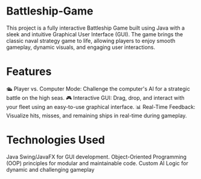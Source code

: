 # Battleship-Game
This project is a fully interactive Battleship Game built using Java with a sleek and intuitive Graphical User Interface (GUI). The game brings the classic naval strategy game to life, allowing players to enjoy smooth gameplay, dynamic visuals, and engaging user interactions.

# Features
🛳️ Player vs. Computer Mode: Challenge the computer's AI for a strategic battle on the high seas.
🎮 Interactive GUI: Drag, drop, and interact with your fleet using an easy-to-use graphical interface.
📊 Real-Time Feedback: Visualize hits, misses, and remaining ships in real-time during gameplay.

# Technologies Used
Java Swing/JavaFX for GUI development.
Object-Oriented Programming (OOP) principles for modular and maintainable code.
Custom AI Logic for dynamic and challenging gameplay
